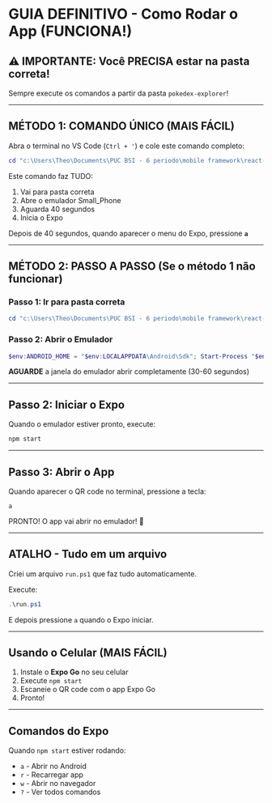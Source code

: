 # GUIA DEFINITIVO - Como Rodar o App (FUNCIONA!)

## ⚠️ IMPORTANTE: Você PRECISA estar na pasta correta!

Sempre execute os comandos a partir da pasta `pokedex-explorer`!

---

## MÉTODO 1: COMANDO ÚNICO (MAIS FÁCIL)

Abra o terminal no VS Code (`Ctrl + '`) e cole este comando completo:

```powershell
cd "c:\Users\Theo\Documents\PUC BSI - 6 periodo\mobile framework\react-native\pokedex-explorer"; $env:ANDROID_HOME = "$env:LOCALAPPDATA\Android\Sdk"; Start-Process "$env:ANDROID_HOME\emulator\emulator.exe" -ArgumentList "-avd","Small_Phone"; Start-Sleep -Seconds 40; npm start
```

Este comando faz TUDO:
1. Vai para pasta correta
2. Abre o emulador Small_Phone
3. Aguarda 40 segundos
4. Inicia o Expo

Depois de 40 segundos, quando aparecer o menu do Expo, pressione **`a`**

---

## MÉTODO 2: PASSO A PASSO (Se o método 1 não funcionar)

### Passo 1: Ir para pasta correta
```powershell
cd "c:\Users\Theo\Documents\PUC BSI - 6 periodo\mobile framework\react-native\pokedex-explorer"
```

### Passo 2: Abrir o Emulador
```powershell
$env:ANDROID_HOME = "$env:LOCALAPPDATA\Android\Sdk"; Start-Process "$env:ANDROID_HOME\emulator\emulator.exe" -ArgumentList "-avd","Small_Phone"
```

**AGUARDE** a janela do emulador abrir completamente (30-60 segundos)

---

## Passo 2: Iniciar o Expo

Quando o emulador estiver pronto, execute:

```bash
npm start
```

---

## Passo 3: Abrir o App

Quando aparecer o QR code no terminal, pressione a tecla:

```
a
```

PRONTO! O app vai abrir no emulador! 🎉

---

## ATALHO - Tudo em um arquivo

Criei um arquivo `run.ps1` que faz tudo automaticamente.

Execute:
```powershell
.\run.ps1
```

E depois pressione `a` quando o Expo iniciar.

---

## Usando o Celular (MAIS FÁCIL)

1. Instale o **Expo Go** no seu celular
2. Execute `npm start`
3. Escaneie o QR code com o app Expo Go
4. Pronto!

---

## Comandos do Expo

Quando `npm start` estiver rodando:
- `a` - Abrir no Android
- `r` - Recarregar app
- `w` - Abrir no navegador
- `?` - Ver todos comandos
